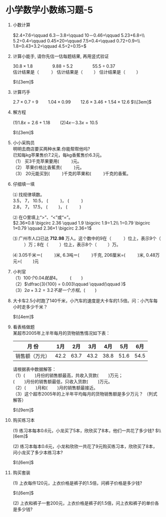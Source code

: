 # 小学数学小数练习题-5

1. 小数计算  

    $2.4+7.6=\qquad       6.3－3.8=\qquad       10－0.46=\qquad      5.23+6.8=\\
    5.2÷0.4=\qquad      0.45×20=\qquad       7.5×0.4=\qquad      0.72÷0.9=\\
    1.8+0.43+3.2=\qquad               4.5÷2÷0.15=$

2. 计算小能手, 请你先估一估每题结果, 再用竖式验证
    
    $30.8×1.8     \qquad  \qquad    9.88÷5.2\qquad  \qquad        55.5÷0.37$  
    估计结果是（ $\qquad$  ）  估计结果是（$\qquad$   ）  估计结果是（$\qquad$   ）

    $\\[3em]$

3. 计算巧手

    $2.7×0.7÷9  \qquad     1.04×0.99  \qquad    12.6×3.46+1.54×12.6$
    $\\[3em]$

4. 解方程

    $(1) 1.8x = 2.6+1.18   \qquad      (2)  4x－3.3x=10.5$

    $\\[3em]$

5. 小小采购员   
   明明去商店要买两种水果.你能帮帮他吗?  
   已知每kg苹果售价7.2元，每kg香蕉售价6.3元。  
    （1） 买3千克苹果要用( $\qquad$     )元。  
    （2） 苹果价格比香蕉贵( $\qquad$     )元。  
    （3） 20元能买到( $\qquad$   )千克的苹果和( $\qquad$  )千克的香蕉。


6. 仔细填一填  

    ⑴ 找规律填数。  
     3.5， 7， 10.5， ( $\qquad$  )， (  $\qquad$  )   
     2.8， 7， 17.5， ($\qquad$   )， ( $\qquad$   )

    ⑵ 在$\bigcirc$里填上“>”、“<”或“=”。   
    $2.36×0.8 \bigcirc 2.36 \qquad            1.9 \bigcirc 1.9÷1.2\\       
    1÷0.79 \bigcirc 1×0.79   \qquad        2.36×1 \bigcirc 2.36÷1$  

    ⑶ 广州市人口已达 **712.98** 万人。这个数中的9在（ $\qquad$   ）位上，表示9个（ $\qquad$  ）万；8在（$\qquad$    ）位上，表示8个（$\qquad$    ）万。

    ⑷ 3.05千米＝( $\qquad$      )米, 6.3吨＝( $\qquad$     )千克, 206厘米=( $\qquad$     )米, 0.48万元=($\qquad$     )元

7. 小判官  
 （1）$100个0.04就是4。\qquad ( \qquad )$   
 （2）$\dfrac{3}{100} = 0.003\qquad \qquad(\qquad   )$   
 （3）$2a+3.2=3.2不是一个方程。(\qquad )$

8. 大卡车2.5小时跑了140千米，小汽车的速度是大卡车的1.5倍。问：小汽车每小时走多少千米？

     $\\[4em]$
                                         


9. 看表格做题   
   某超市2005年上半年每月的货物销售情况如下表：

    |月    份|	 1月|	 2月|	 3月|	 4月|	 5月|	 6月|
    |--------|------|------|------|------|------|------|
    销售额（万元）|	42.2|63.7|	43.2|	38.8|51.6|54.5|

    请根据表中数据解答：  
  （1）$(\qquad )$月份的销售额最高，共收入货款$(\qquad )$万元；  
      $(\qquad )$月份的销售额最低，只收入货款$(\qquad )$万元。  
  （2）$(\qquad )$月和$(\qquad )$月的销售额最接近。  
  （3）这个超市2005年的上半年平均每月的货物销售额是多少万元？
（列式解答）

    $\\[9em]$


10. 购买练习本

    (1) 练习本每本0.6元，小龙买了5本，欣欣买了8本，他们一共花了多少钱?
    $\\[6em]$

    (2) 练习本每本0.6元，小龙和欣欣一共花了9元购买练习本，欣欣买了8本，问小龙买了多少本练习本?
    
    $\\[6em]$
    
11. 购买套装  

    (1) 上衣每件120元，上衣价格是裤子的1.5倍，问裤子价格是多少钱?

    $\\[6em]$

    (2) 上衣和裤子一套200元，上衣价格是裤子的1.5倍，问上衣和裤子的单价各是多少钱?
